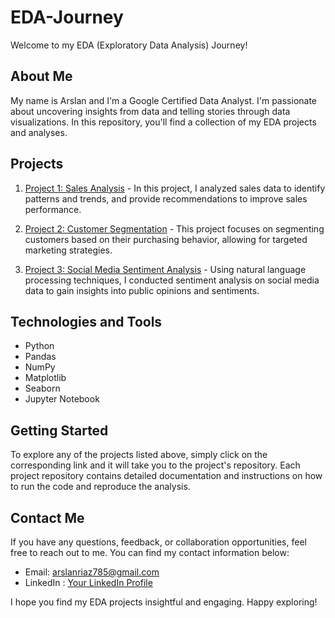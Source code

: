 # EDA-Journey

Welcome to my EDA (Exploratory Data Analysis) Journey!

## About Me
My name is Arslan and I'm a Google Certified Data Analyst. I'm passionate about uncovering insights from data and telling stories through data visualizations. In this repository, you'll find a collection of my EDA projects and analyses.

## Projects

1. [Project 1: Sales Analysis](link-to-project-1) - In this project, I analyzed sales data to identify patterns and trends, and provide recommendations to improve sales performance.

2. [Project 2: Customer Segmentation](link-to-project-2) - This project focuses on segmenting customers based on their purchasing behavior, allowing for targeted marketing strategies.

3. [Project 3: Social Media Sentiment Analysis](link-to-project-3) - Using natural language processing techniques, I conducted sentiment analysis on social media data to gain insights into public opinions and sentiments.

## Technologies and Tools

- Python
- Pandas
- NumPy
- Matplotlib
- Seaborn
- Jupyter Notebook

## Getting Started

To explore any of the projects listed above, simply click on the corresponding link and it will take you to the project's repository. Each project repository contains detailed documentation and instructions on how to run the code and reproduce the analysis.

## Contact Me

If you have any questions, feedback, or collaboration opportunities, feel free to reach out to me. You can find my contact information below:

- Email: [arslanriaz785@gmail.com](mailto:arslanriaz785@gmail.com)
- LinkedIn : [Your LinkedIn Profile](https://www.linkedin.com/in/Arslanr369/)

I hope you find my EDA projects insightful and engaging. Happy exploring!
